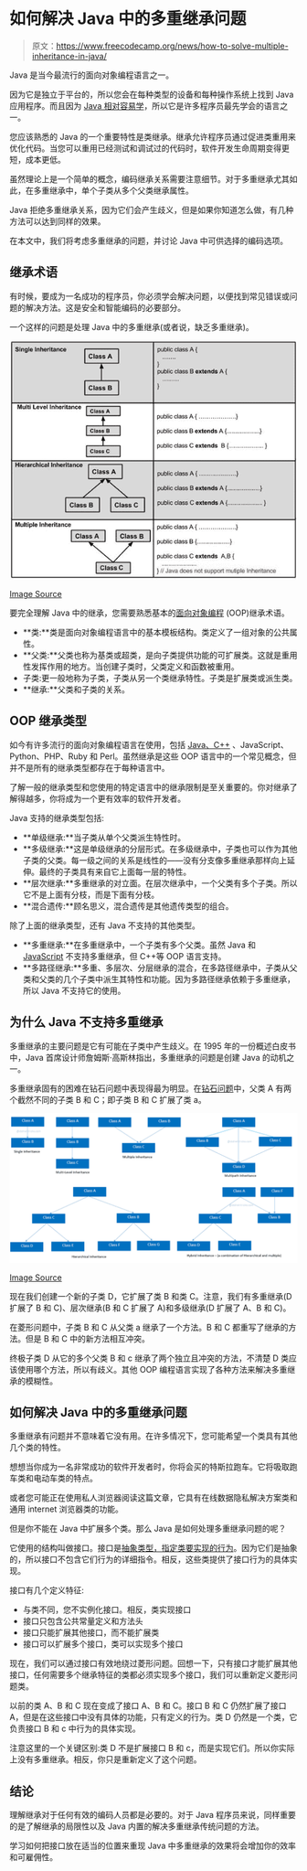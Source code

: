# 如何解决 Java 中的多重继承问题

> 原文：<https://www.freecodecamp.org/news/how-to-solve-multiple-inheritance-in-java/>

Java 是当今最流行的面向对象编程语言之一。

因为它是独立于平台的，所以您会在每种类型的设备和每种操作系统上找到 Java 应用程序。而且因为 [Java 相对容易学](https://www.freecodecamp.org/news/get-started-coding-with-java/)，所以它是许多程序员最先学会的语言之一。

您应该熟悉的 Java 的一个重要特性是类继承。继承允许程序员通过促进类重用来优化代码。当您可以重用已经测试和调试过的代码时，软件开发生命周期变得更短，成本更低。

虽然理论上是一个简单的概念，编码继承关系需要注意细节。对于多重继承尤其如此，在多重继承中，单个子类从多个父类继承属性。

Java 拒绝多重继承关系，因为它们会产生歧义，但是如果你知道怎么做，有几种方法可以达到同样的效果。

在本文中，我们将考虑多重继承的问题，并讨论 Java 中可供选择的编码选项。

## 继承术语

有时候，要成为一名成功的程序员，你必须学会解决问题，以便找到常见错误或问题的解决方法。这是安全和智能编码的必要部分。

一个这样的问题是处理 Java 中的多重继承(或者说，缺乏多重继承)。

![image-73](img/db4217e26a8e6f39af38ff7e9adace00.png)

[Image Source](https://www.tutorialspoint.com/java/java_inheritance.htm)

要完全理解 Java 中的继承，您需要熟悉基本的[面向对象编程](https://www.freecodecamp.org/news/java-object-oriented-programming-system-principles-oops-concepts-for-beginners/) (OOP)继承术语。

*   **类:**类是面向对象编程语言中的基本模板结构。类定义了一组对象的公共属性。
*   **父类:**父类也称为基类或超类，是向子类提供功能的可扩展类。这就是重用性发挥作用的地方。当创建子类时，父类定义和函数被重用。
*   子类:更一般地称为子类，子类从另一个类继承特性。子类是扩展类或派生类。
*   **继承:**父类和子类的关系。

## OOP 继承类型

如今有许多流行的面向对象编程语言在使用，包括 [Java、C++](https://stackoverflow.blog/2021/02/22/choosing-java-instead-of-c-for-low-latency-systems/) 、JavaScript、Python、PHP、Ruby 和 Perl。虽然继承是这些 OOP 语言中的一个常见概念，但并不是所有的继承类型都存在于每种语言中。

了解一般的继承类型和您使用的特定语言中的继承限制是至关重要的。你对继承了解得越多，你将成为一个更有效率的软件开发者。

Java 支持的继承类型包括:

*   **单级继承:**当子类从单个父类派生特性时。
*   **多级继承:**这是单级继承的分层形式。在多级继承中，子类也可以作为其他子类的父类。每一级之间的关系是线性的——没有分支像多重继承那样向上延伸。最终的子类具有来自它上面每一层的特性。
*   **层次继承:**多重继承的对立面。在层次继承中，一个父类有多个子类。所以它不是上面有分枝，而是下面有分枝。
*   **混合遗传:**顾名思义，混合遗传是其他遗传类型的组合。

除了上面的继承类型，还有 Java 不支持的其他类型。

*   **多重继承:**在多重继承中，一个子类有多个父类。虽然 Java 和 [JavaScript](https://www.freecodecamp.org/news/functional-programming-in-javascript-for-beginners/) 不支持多重继承，但 C++等 OOP 语言支持。
*   **多路径继承:**多重、多层次、分层继承的混合，在多路径继承中，子类从父类和父类的几个子类中派生其特性和功能。因为多路径继承依赖于多重继承，所以 Java 不支持它的使用。

## 为什么 Java 不支持多重继承

多重继承的主要问题是它有可能在子类中产生歧义。在 1995 年的一份概述白皮书中，Java 首席设计师詹姆斯·高斯林指出，多重继承的问题是创建 Java 的动机之一。

多重继承固有的困难在钻石问题中表现得最为明显。在[钻石问题](https://www.freecodecamp.org/news/multiple-inheritance-in-c-and-the-diamond-problem-7c12a9ddbbec/)中，父类 A 有两个截然不同的子类 B 和 C；即子类 B 和 C 扩展了类 a。

![image-74](img/c2eaf8729dd2bfc96f41f90732c70a84.png)

[Image Source](https://www.dotnettricks.com/learn/oops/understanding-inheritance-and-different-types-of-inheritance)

现在我们创建一个新的子类 D，它扩展了类 B 和类 C。注意，我们有多重继承(D 扩展了 B 和 C)、层次继承(B 和 C 扩展了 A)和多级继承(D 扩展了 A、B 和 C)。

在菱形问题中，子类 B 和 C 从父类 a 继承了一个方法。B 和 C 都重写了继承的方法。但是 B 和 C 中的新方法相互冲突。

终极子类 D 从它的多个父类 B 和 c 继承了两个独立且冲突的方法，不清楚 D 类应该使用哪个方法，所以有歧义。其他 OOP 编程语言实现了各种方法来解决多重继承的模糊性。

## 如何解决 Java 中的多重继承问题

多重继承有问题并不意味着它没有用。在许多情况下，您可能希望一个类具有其他几个类的特性。

想想当你成为一名非常成功的软件开发者时，你将会买的特斯拉跑车。它将吸取跑车类和电动车类的特点。

或者您可能正在使用私人浏览器阅读这篇文章，它具有在线数据隐私解决方案类和通用 internet 浏览器类的功能。

但是你不能在 Java 中扩展多个类。那么 Java 是如何处理多重继承问题的呢？

它使用的结构叫做接口。接口是[抽象类型，指定类要实现的行为](https://www.freecodecamp.org/news/java-interfaces-explained-with-examples/)。因为它们是抽象的，所以接口不包含它们行为的详细指令。相反，这些类提供了接口行为的具体实现。

接口有几个定义特征:

*   与类不同，您不实例化接口。相反，类实现接口
*   接口只包含公共常量定义和方法头
*   接口只能扩展其他接口，而不能扩展类
*   接口可以扩展多个接口，类可以实现多个接口

现在，我们可以通过接口有效地绕过菱形问题。回想一下，只有接口才能扩展其他接口，任何需要多个继承特征的类都必须实现多个接口，我们可以重新定义菱形问题类。

以前的类 A、B 和 C 现在变成了接口 A、B 和 C。接口 B 和 C 仍然扩展了接口 A，但是在这些接口中没有具体的功能，只有定义的行为。类 D 仍然是一个类，它负责接口 B 和 c 中行为的具体实现。

注意这里的一个关键区别:类 D 不是扩展接口 B 和 c，而是实现它们。所以你实际上没有多重继承。相反，你只是重新定义了这个问题。

## 结论

理解继承对于任何有效的编码人员都是必要的。对于 Java 程序员来说，同样重要的是了解继承的局限性以及 Java 内置的解决多重继承传统问题的方法。

学习如何把接口放在适当的位置来重现 Java 中多重继承的效果将会增加你的效率和可雇佣性。